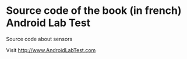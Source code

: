 # Source code of the book (in french) Android Lab Test
Source code about sensors

Visit http://www.AndroidLabTest.com
